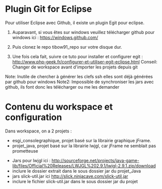  Plugin Git for Eclipse
 =====================
  Pour utiliser Eclipse avec Github, il existe un plugin Egit pour eclipse.

01.  Auparavant, si vous êtes sur windows veuillez télécharger github pour windows ici : https://windows.github.com/

02. Puis clonez le repo tibow91_repo sur votre disque dur.

03. Une fois cela fait, suivre ce tuto pour installer et configurer egit : http://www.php-geek.fr/configurer-et-utiliser-egit-eclipse.html
Conseil: Changer de workspace avant d'importer les projets depuis git

Note: Inutile de chercher à générer les clefs ssh elles sont déjà générées par github pour windows
Note2: Impossible de synchroniser les jars avec github, ils font donc les télécharger ou me les demander


Contenu du workspace et configuration 
====================================

Dans workspace, on a 2 projets :
- esgi_consolegraphique, projet basé sur la librairie graphique jFrame.
- projet_java, projet basé sur la librairie lwjgl, car jFrame ne semblait pas prometteuse

 * Jars pour lwjgl ici : http://sourceforge.net/projects/java-game-lib/files/Official%20Releases/LWJGL%202.9.1/lwjgl-2.9.1.zip/download 
 * inclure le dossier extrait dans le sous dossier jar du projet_Java
 * jars slick-util.jar ici http://slick.ninjacave.com/slick-util.jar
 * inclure le fichier slick-util.jar dans le sous dossier jar du projet
